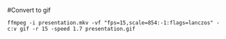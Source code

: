 #Convert to gif

```
ffmpeg -i presentation.mkv -vf "fps=15,scale=854:-1:flags=lanczos" -c:v gif -r 15 -speed 1.7 presentation.gif
```

